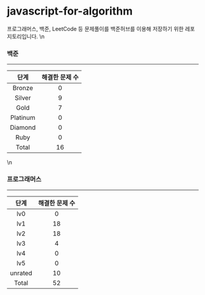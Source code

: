 
# javascript-for-algorithm

프로그래머스, 백준, LeetCode 등 문제풀이를 백준허브를 이용해 저장하기 위한 레포지토리입니다.
\n
  ### 백준
  ---
  |   단계   | 해결한 문제 수 |
  | :------: | :------------: |
  |  Bronze  |       0        |
  |  Silver  |       9        |
  |   Gold   |       7          |
  | Platinum |       0      |
  | Diamond  |       0       |
  |   Ruby   |       0          |
  |  Total   |       16         |
  \n
  ### 프로그래머스
  ---
  |   단계   | 해결한 문제 수 |
  | :------: | :------------:           |
  |   lv0    |       0        |
  |   lv1    |       18        |
  |   lv2    |       18        |
  |   lv3    |       4        |
  |   lv4    |       0        |
  |   lv5    |       0        |
  |  unrated |       10    |
  |  Total   |       52           |
  